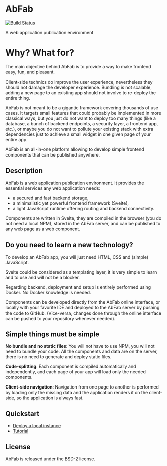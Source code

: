 # AbFab

[![Build Status](https://github.com/ebrehault/abfab/workflows/CI/badge.svg)](https://github.com/ebrehault/abfab/actions?query=workflow%3ACI)

A web application publication environment

# Why? What for?

The main objective behind AbFab is to provide a way to make frontend easy, fun, and pleasant.

Client-side technics do improve the user experience, nevertheless they should not damage the developer experience. Bundling is not scalable, adding a new page to an existing app should not involve to re-deploy the entire thing.

AbFab is not meant to be a gigantic framework covering thousands of use cases. It targets small features that could probably be implemented in more classical ways, but you just do not want to deploy too many things (like a database, a bunch of backend endpoints, a security layer, a frontend app, etc.), or maybe you do not want to pollute your existing stack with extra dependencies just to achieve a small widget in one given page of your entire app.

AbFab is an all-in-one platform allowing to develop simple frontend components that can be published anywhere.

## Description

AbFab is a web application publication environment. It provides the essential services any web application needs:

-   a secured and fast backend storage,
-   a minimalistic yet powerful frontend framework (Svelte),
-   a light JavaScript runtime offering routing and backend connectivity.

Components are written in Svelte, they are compiled in the browser (you do not need a local NPM), stored in the AbFab server, and can be published to any web page as a web component.

## Do you need to learn a new technology?

To develop an AbFab app, you will just need HTML, CSS and (simple) JavaScript.

Svelte could be considered as a templating layer, it is very simple to learn and to use and will not be a blocker.

Regarding backend, deployment and setup is entirely performed using Docker. No Docker knowledge is needed.

Components can be developed directly from the AbFab online interface, or locally with your favorite IDE and deployed to the AbFab server by pushing the code to GitHub. (Vice-versa, changes done through the online interface can be pushed to your repository whenever needed).

## Simple things must be simple

**No bundle and no static files**: You will not have to use NPM, you will not need to bundle your code. All the components and data are on the server, there is no need to generate and deploy static files.

**Code-splitting**: Each component is compiled automatically and independently, and each page of your app will load only the needed components.

**Client-side navigation**: Navigation from one page to another is performed by loading only the missing data and the application renders it on the client-side, so the application is always fast.

## Quickstart

-   [Deploy a local instance](./docs/deploy.md#deploy-locally)
-   [Tutorial](./docs/tutorial.md)

## License

AbFab is released under the BSD-2 license.
